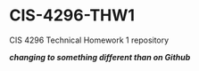 # CIS-4296-THW1
CIS 4296 Technical Homework 1 repository


***changing to something different than on Github***

